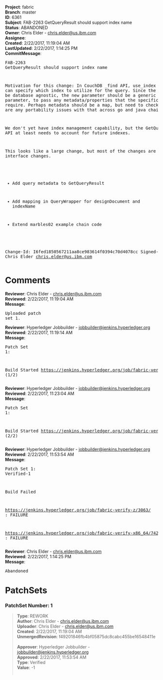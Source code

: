 <strong>Project</strong>: fabric<br><strong>Branch</strong>: master<br><strong>ID</strong>: 6361<br><strong>Subject</strong>: FAB-2263 GetQueryResult should support index name<br><strong>Status</strong>: ABANDONED<br><strong>Owner</strong>: Chris Elder - chris.elder@us.ibm.com<br><strong>Assignee</strong>:<br><strong>Created</strong>: 2/22/2017, 11:19:04 AM<br><strong>LastUpdated</strong>: 2/22/2017, 1:14:25 PM<br><strong>CommitMessage</strong>:<br><pre>FAB-2263 GetQueryResult should support index name

Motivation for this change:
In CouchDB _find API, use_index parameter can specify which index
to utilize for the query. Since the API should be database agnostic,
the new parameter should be a generic metadata parameter, to pass
any metadata/properties that the specific DB may require.
Perhaps metadata should be a map, but need to check if there are any
portability issues with that across go and java chaincode.

We don't yet have index management capability, but the GetQueryResult
API at least needs to account for future indexes.

This looks like a large change, but most of the changes are for
interface changes.

- Add query metadata to GetQueryResult

- Add mapping in QueryWrapper for designDocument and indexName

- Extend marbles02 example chain code

Change-Id: I6fed1850567211aa8ce983614f0394c70d4078cc
Signed-off-by: Chris Elder <chris.elder@us.ibm.com>
</pre><h1>Comments</h1><strong>Reviewer</strong>: Chris Elder - chris.elder@us.ibm.com<br><strong>Reviewed</strong>: 2/22/2017, 11:19:04 AM<br><strong>Message</strong>: <pre>Uploaded patch set 1.</pre><strong>Reviewer</strong>: Hyperledger Jobbuilder - jobbuilder@jenkins.hyperledger.org<br><strong>Reviewed</strong>: 2/22/2017, 11:19:14 AM<br><strong>Message</strong>: <pre>Patch Set 1:

Build Started https://jenkins.hyperledger.org/job/fabric-verify-z/3063/ (1/2)</pre><strong>Reviewer</strong>: Hyperledger Jobbuilder - jobbuilder@jenkins.hyperledger.org<br><strong>Reviewed</strong>: 2/22/2017, 11:23:04 AM<br><strong>Message</strong>: <pre>Patch Set 1:

Build Started https://jenkins.hyperledger.org/job/fabric-verify-x86_64/7426/ (2/2)</pre><strong>Reviewer</strong>: Hyperledger Jobbuilder - jobbuilder@jenkins.hyperledger.org<br><strong>Reviewed</strong>: 2/22/2017, 11:53:54 AM<br><strong>Message</strong>: <pre>Patch Set 1: Verified-1

Build Failed 

https://jenkins.hyperledger.org/job/fabric-verify-z/3063/ : FAILURE

https://jenkins.hyperledger.org/job/fabric-verify-x86_64/7426/ : FAILURE</pre><strong>Reviewer</strong>: Chris Elder - chris.elder@us.ibm.com<br><strong>Reviewed</strong>: 2/22/2017, 1:14:25 PM<br><strong>Message</strong>: <pre>Abandoned</pre><h1>PatchSets</h1><h3>PatchSet Number: 1</h3><blockquote><strong>Type</strong>: REWORK<br><strong>Author</strong>: Chris Elder - chris.elder@us.ibm.com<br><strong>Uploader</strong>: Chris Elder - chris.elder@us.ibm.com<br><strong>Created</strong>: 2/22/2017, 11:19:04 AM<br><strong>UnmergedRevision</strong>: f49201846fb4bf05875dc8cabc455be16548411e<br><br><strong>Approver</strong>: Hyperledger Jobbuilder - jobbuilder@jenkins.hyperledger.org<br><strong>Approved</strong>: 2/22/2017, 11:53:54 AM<br><strong>Type</strong>: Verified<br><strong>Value</strong>: -1<br><br></blockquote>